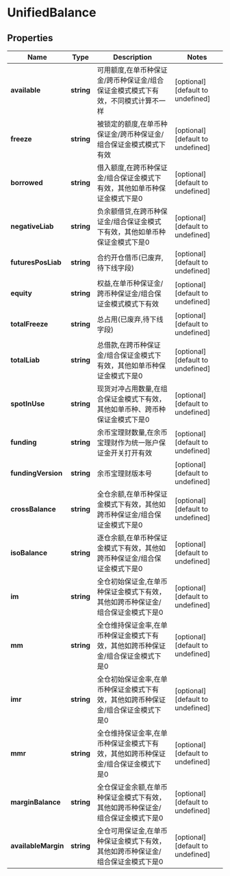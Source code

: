 # UnifiedBalance

## Properties

Name | Type | Description | Notes
------------ | ------------- | ------------- | -------------
**available** | **string** | 可用额度,在单币种保证金/跨币种保证金/组合保证金模式模式下有效，不同模式计算不一样 | [optional] [default to undefined]
**freeze** | **string** | 被锁定的额度,在单币种保证金/跨币种保证金/组合保证金模式模式下有效 | [optional] [default to undefined]
**borrowed** | **string** | 借入额度,在跨币种保证金/组合保证金模式下有效，其他如单币种保证金模式下是0 | [optional] [default to undefined]
**negativeLiab** | **string** | 负余额借贷,在跨币种保证金/组合保证金模式下有效，其他如单币种保证金模式下是0 | [optional] [default to undefined]
**futuresPosLiab** | **string** | 合约开仓借币(已废弃,待下线字段) | [optional] [default to undefined]
**equity** | **string** | 权益,在单币种保证金/跨币种保证金/组合保证金模式模式下有效 | [optional] [default to undefined]
**totalFreeze** | **string** | 总占用(已废弃,待下线字段) | [optional] [default to undefined]
**totalLiab** | **string** | 总借款,在跨币种保证金/组合保证金模式下有效，其他如单币种保证金模式下是0 | [optional] [default to undefined]
**spotInUse** | **string** | 现货对冲占用数量,在组合保证金模式下有效，其他如单币种、跨币种保证金模式下是0 | [optional] [default to undefined]
**funding** | **string** | 余币宝理财数量,在余币宝理财作为统一账户保证金开关打开有效 | [optional] [default to undefined]
**fundingVersion** | **string** | 余币宝理财版本号 | [optional] [default to undefined]
**crossBalance** | **string** | 全仓余额,在单币种保证金模式下有效，其他如跨币种保证金/组合保证金模式下是0 | [optional] [default to undefined]
**isoBalance** | **string** | 逐仓余额,在单币种保证金模式下有效，其他如跨币种保证金/组合保证金模式下是0 | [optional] [default to undefined]
**im** | **string** | 全仓初始保证金,在单币种保证金模式下有效，其他如跨币种保证金/组合保证金模式下是0 | [optional] [default to undefined]
**mm** | **string** | 全仓维持保证金率,在单币种保证金模式下有效，其他如跨币种保证金/组合保证金模式下是0 | [optional] [default to undefined]
**imr** | **string** | 全仓初始保证金率,在单币种保证金模式下有效，其他如跨币种保证金/组合保证金模式下是0 | [optional] [default to undefined]
**mmr** | **string** | 全仓维持保证金率,在单币种保证金模式下有效，其他如跨币种保证金/组合保证金模式下是0 | [optional] [default to undefined]
**marginBalance** | **string** | 全仓保证金余额,在单币种保证金模式下有效，其他如跨币种保证金/组合保证金模式下是0 | [optional] [default to undefined]
**availableMargin** | **string** | 全仓可用保证金,在单币种保证金模式下有效，其他如跨币种保证金/组合保证金模式下是0 | [optional] [default to undefined]

